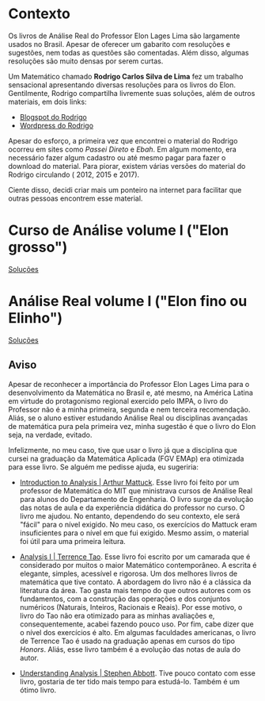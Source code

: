 # Contexto



Os livros de Análise Real do Professor Elon Lages Lima são largamente usados no Brasil. Apesar de oferecer um gabarito com resoluções e sugestões, nem todas as questões são comentadas. Além disso, algumas resoluções são muito densas por serem curtas.

Um Matemático chamado **Rodrigo Carlos Silva de Lima** fez um trabalho sensacional apresentando diversas resoluções para os livros do Elon. Gentilmente, Rodrigo compartilha livremente suas soluções, além de outros materiais, em dois links:

* [Blogspot do Rodrigo](https://matematicapurafm.blogspot.com/2018/04/minhas-anotacoes-de-matematica-para.html)
* [Wordpress do Rodrigo](https://bmpa.wordpress.com/2012/04/29/minhas-anotacoes/)



Apesar do esforço, a primeira vez que encontrei o material do Rodrigo ocorreu em sites como *Passei Direto* e *Ebah*. Em algum momento, era necessário fazer algum cadastro ou até mesmo pagar para fazer o download do material. Para piorar, existem várias versões do material do Rodrigo circulando ( 2012, 2015 e 2017).

Ciente disso, decidi criar mais um ponteiro na internet para facilitar que outras pessoas encontrem esse material.

# Curso de Análise volume I ("Elon grosso")

[Soluções](https://github.com/pdelfino/elon-analise/blob/master/grosso-curso-analise-real-vol-1.pdf) 



# Análise Real volume I ("Elon fino ou Elinho")

[Soluções](https://github.com/pdelfino/elon-analise/blob/master/fino-analise-real-volume-1.pdf)





## Aviso

Apesar de reconhecer a importância do Professor Elon Lages Lima para o desenvolvimento da Matemática no Brasil e, até mesmo, na América Latina em virtude do protagonismo regional exercido pelo IMPA, o livro do Professor não é a minha primeira, segunda e nem terceira recomendação. Aliás, se o aluno estiver estudando Análise Real ou disciplinas avançadas de matemática pura pela primeira vez, minha sugestão é que o livro do Elon seja, na verdade, evitado.

Infelizmente, no meu caso, tive que usar o livro já que a disciplina que cursei na graduação da Matemática Aplicada (FGV EMAp) era otimizada para esse livro. Se alguém me pedisse ajuda, eu sugeriria:

- [Introduction to Analysis | Arthur Mattuck](https://www.amazon.com/Introduction-Analysis-Arthur-Mattuck/dp/1484814118). Esse livro foi feito por um professor de Matemática do MIT que ministrava cursos de Análise Real para alunos do Departamento de Engenharia. O livro surge da evolução das notas de aula e da experiência didática do professor no curso. O livro me ajudou. No entanto, dependendo do seu contexto, ele será "fácil" para o nível exigido. No meu caso, os exercícios do Mattuck eram insuficientes para o nível em que fui exigido. Mesmo assim, o material foi útil para uma primeira leitura.

- [Analysis I | Terrence Tao](https://www.amazon.com/Analysis-Third-Texts-Readings-Mathematics/dp/9380250649). Esse livro foi escrito por um camarada que é considerado por muitos o maior Matemático contemporâneo. A escrita é elegante, simples, acessível e rigorosa. Um dos melhores livros de matemática que tive contato. A abordagem do livro não é a clássica da literatura da área. Tao gasta mais tempo do que outros autores com os fundamentos, com a construção das operações e dos conjuntos numéricos (Naturais, Inteiros, Racionais e Reais). Por esse motivo, o livro do Tao não era otimizado para as minhas avaliações e, consequentemente, acabei fazendo pouco uso. Por fim, cabe dizer que o nível dos exercícios é alto. Em algumas faculdades americanas, o livro de Terrence Tao é usado na graduação apenas em cursos do tipo *Honors*. Aliás, esse livro também é a evolução das notas de aula do autor.

- [Understanding Analysis | Stephen Abbott](https://www.springer.com/gp/book/9781493927111). Tive pouco contato com esse livro, gostaria de ter tido mais tempo para estudá-lo. Também é um ótimo livro.

